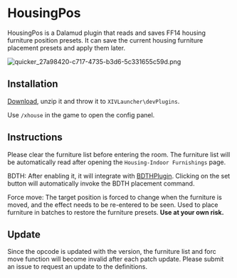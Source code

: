 # HousingPos

HousingPos is a Dalamud plugin that reads and saves FF14 housing furniture position presets. It can save the current housing furniture placement presets and apply them later.

![quicker_27a98420-c717-4735-b3d6-5c331655c59d.png](https://i.loli.net/2021/01/18/GS6HkexFmKjJn5v.png)

## Installation

[Download](https://github.com/Bluefissure/HousingPos/releases/latest), unzip it and throw it to `XIVLauncher\devPlugins`.

Use `/xhouse` in the game to open the config panel.

## Instructions

Please clear the furniture list before entering the room. The furniture list will be automatically read after opening the `Housing-Indoor Furnishings` page.

BDTH: After enabling it, it will integrate with [BDTHPlugin](https://github.com/LeonBlade/BDTHPlugin). Clicking on the set button will automatically invoke the BDTH placement command.

Force move: The target position is forced to change when the furniture is moved, and the effect needs to be re-entered to be seen. Used to place furniture in batches to restore the furniture presets. **Use at your own risk.**

## Update

Since the opcode is updated with the version, the furniture list and forc move function will become invalid after each patch update. Please submit an issue to request an update to the definitions.
